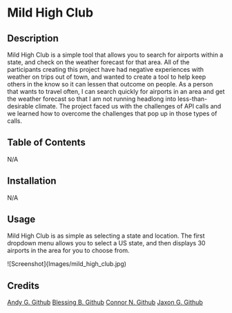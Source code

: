 # Mild High Club

## Description

Mild High Club is a simple tool that allows you to search for airports within a state, and check on the weather forecast for that area. 
All of the participants creating this project have had negative experiences with weather on trips out of town, and wanted to create a tool to help keep others in the know so it can lessen that outcome on people.
As a person that wants to travel often, I can search quickly for airports in an area and get the weather forecast so that I am not running headlong into less-than-desirable climate.
The project faced us with the challenges of API calls and we learned how to overcome the challenges that pop up in those types of calls.

## Table of Contents

N/A

## Installation

N/A

## Usage

Mild High Club is as simple as selecting a state and location. The first dropdown menu allows you to select a US state, and then displays 30 airports in the area for you to choose from. 

![Screenshot]{Images/mild_high_club.jpg)

## Credits

[Andy G. Github](https://github.com/andgrand1)
[Blessing B. Github](https://github.com/BlessingBab)
[Connor N. Github](https://github.com/PengasKhan)
[Jaxon G. Github](https://github.com/jaxongrosam)



